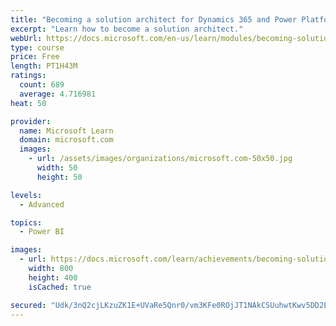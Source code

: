 ```yaml
---
title: "Becoming a solution architect for Dynamics 365 and Power Platform"
excerpt: "Learn how to become a solution architect."
webUrl: https://docs.microsoft.com/en-us/learn/modules/becoming-solution-architect/
type: course
price: Free
length: PT1H43M
ratings:
  count: 689
  average: 4.716981
heat: 50

provider:
  name: Microsoft Learn
  domain: microsoft.com
  images:
    - url: /assets/images/organizations/microsoft.com-50x50.jpg
      width: 50
      height: 50

levels:
  - Advanced

topics:
  - Power BI

images:
  - url: https://docs.microsoft.com/learn/achievements/becoming-solution-architect-social.png
    width: 800
    height: 400
    isCached: true

secured: "Udk/3nQ2cjLKzuZK1E+UVaRe5Qnr0/vm3KFe0ROjJT1NAkCSUuhwtKwv5DD2E2iDrRwhhuKzZ6e2txMqHVD7V9GgGdxNSXquagyPXTby9GjQbcb4rhEebfnRtH8U6RZdq62BFqf/Vo8g5CMX6IeK4CBQWRJPk1oWtnGSJWl9pacjuW8i1LrJ35/6TzDQ/SaCNcC+PRQpI397RKvJ7Y8R8YWWfSNe2UXP0CDd6ev9iYHS7qDORt2asYIEck6yHz2s23EAqr4Q0edd8tNiimqw+jNJMZLxSwLh96Z9L2AghMkSSvutEjl68tnQQX/aQMx609Bjik8jhF9DnmjrINqBcPiJ0U3MFZk49WFyZC36vCwPcRiEb0gEhPYEUI5MSrI3Tz3kGT8+6DH8zI6UU7wnwrh3Joydhf1DlOA99tzHmhY=;Z3A8b6NAxlK3W7TwkWPicg=="
---
```


